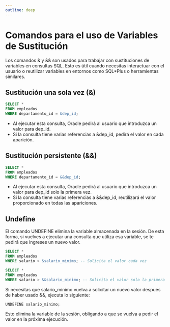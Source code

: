 ```yaml
---
outline: deep
---
```


# Comandos para el uso de Variables de Sustitución

Los comandos & y && son usados para trabajar con sustituciones de variables en consultas SQL. Esto es útil cuando necesitas interactuar con el usuario o reutilizar variables en entornos como SQL*Plus o herramientas similares.

## Sustitución una sola vez (&)

```sql
SELECT * 
FROM empleados 
WHERE departamento_id = &dep_id;
```

* Al ejecutar esta consulta, Oracle pedirá al usuario que introduzca un valor para dep_id.
* Si la consulta tiene varias referencias a &dep_id, pedirá el valor en cada aparición.


## Sustitución persistente (&&)

```sql
SELECT * 
FROM empleados 
WHERE departamento_id = &&dep_id;
```

* Al ejecutar esta consulta, Oracle pedirá al usuario que introduzca un valor para dep_id solo la primera vez.
* Si la consulta tiene varias referencias a &&dep_id, reutilizará el valor proporcionado en todas las apariciones.


## Undefine

El comando UNDEFINE elimina la variable almacenada en la sesión. De esta forma, si vuelves a ejecutar una consulta que utiliza esa variable, se te pedirá que ingreses un nuevo valor.

```sql
SELECT * 
FROM empleados 
WHERE salario > &salario_minimo; -- Solicita el valor cada vez
```

```sql
SELECT * 
FROM empleados 
WHERE salario > &&salario_minimo; -- Solicita el valor solo la primera vez
```

Si necesitas que salario_minimo vuelva a solicitar un nuevo valor después de haber usado &&, ejecuta lo siguiente:

```sql
UNDEFINE salario_minimo;
```

Esto elimina la variable de la sesión, obligando a que se vuelva a pedir el valor en la próxima ejecución.